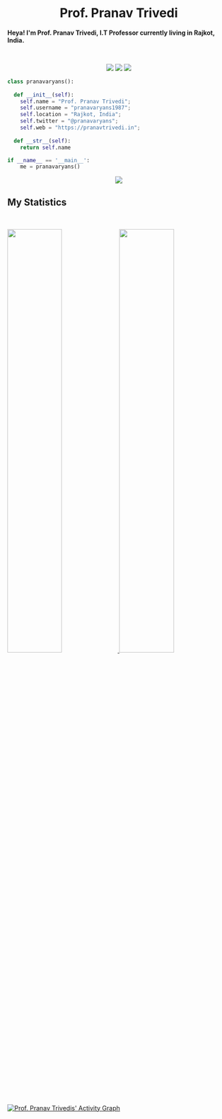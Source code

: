 <h1 align="center">
  <b>Prof. Pranav Trivedi</b>
</h1>

<b align="center">Heya! I'm Prof. Pranav Trivedi, I.T Professor currently living in Rajkot, India.</b>

<br>

<p>
<div align="center">
  <img src="https://img.shields.io/badge/-HTML-c58545?style=for-the-badge&logo=html5&logoColor=c58545&labelColor=282828">
  <img src="https://img.shields.io/badge/-CSS-d1a01f?style=for-the-badge&logo=css3&logoColor=d1a01f&labelColor=282828">
  <img src="https://img.shields.io/badge/-Python-98b982?style=for-the-badge&logo=python&logoColor=98b982&labelColor=282828">
</div>
</p>

```python
class pranavaryans():
    
  def __init__(self):
    self.name = "Prof. Pranav Trivedi";
    self.username = "pranavaryans1987";
    self.location = "Rajkot, India";
    self.twitter = "@pranavaryans";
    self.web = "https://pranavtrivedi.in";
  
  def __str__(self):
    return self.name

if __name__ == '__main__':
    me = pranavaryans()
```

<div align="center">
  <a href="https://open.spotify.com/user/6s6pbtefezpookh8gwnkko15v">
    <img src="https://readme-spotify-tingz.vercel.app/api/now-playing">
  </a>
</div>

<!--
<div align="center">
  <a href="https://open.spotify.com/user/6s6pbtefezpookh8gwnkko15v">
    <img src="https://spotify-readme-theta-virid.vercel.app/api?scan=true&theme=dark" width="240px">
  </a>
</div>
-->

## My Statistics

<br/>
<p align="left">
  <a href="https://pranavtrivedi.in/">
  <img width="49.5%" src="https://github-readme-stats.vercel.app/api?username=pranavaryans1987&show_icons=true&theme=gruvbox&hide_border=true" />
    <img width="49.5%" src="https://github-readme-streak-stats.herokuapp.com/?user=pranavaryans1987&theme=gruvbox&hide_border=true" />
  </a>
</p>
<br>

[![Prof. Pranav Trivedis' Activity Graph](https://activity-graph.herokuapp.com/graph?username=pranavaryans1987&custom_title=Abhigyan%20Trips's%20Contribution%20Graph&theme=gruvbox&bg_color=282828&hide_border=true&line=d1a01f&point=c58545)](https://pranavtrivedi.in)
